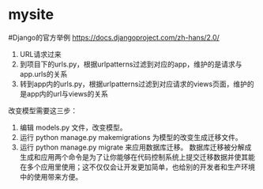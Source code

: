 # mysite

#Django的官方举例
https://docs.djangoproject.com/zh-hans/2.0/

1. URL请求过来
2. 到项目下的urls.py，根据urlpatterns过滤到对应的app，维护的是请求与app.urls的关系
3. 转到app内的urls.py，根据urlpatterns过滤到对应请求的views页面，维护的是app内的url与views的关系

	
改变模型需要这三步：
  1. 编辑 models.py 文件，改变模型。
  2. 运行 python manage.py makemigrations 为模型的改变生成迁移文件。
  3. 运行 python manage.py migrate 来应用数据库迁移。
数据库迁移被分解成生成和应用两个命令是为了让你能够在代码控制系统上提交迁移数据并使其能在多个应用里使用；这不仅仅会让开发更加简单，也给别的开发者和生产环境中的使用带来方便。
